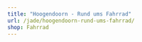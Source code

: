 ```yaml
---
title: "Hoogendoorn - Rund ums Fahrrad"
url: /jade/hoogendoorn-rund-ums-fahrrad/
shop: Fahrrad
---
```

